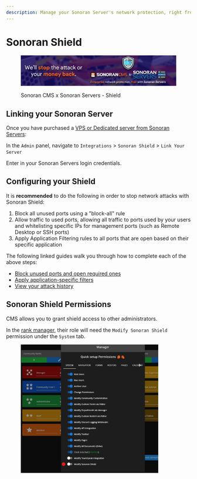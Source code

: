 ```yaml
---
description: Manage your Sonoran Server's network protection, right from the CMS!
---
```


# Sonoran Shield

<figure><img src="../.gitbook/assets/image (1) (1) (1) (1) (1) (1) (1) (1) (1) (1) (1) (1) (1) (1) (1) (1).png" alt=""><figcaption><p>Sonoran CMS x Sonoran Servers - Shield</p></figcaption></figure>

## Linking your Sonoran Server

Once you have purchased a [VPS or Dedicated server from Sonoran Servers](https://sonoranservers.com/):

In the `Admin` panel, navigate to `Integrations` > `Sonoran Shield` > `Link Your Server`

Enter in your Sonoran Servers login credentials.

## Configuring your Shield

It is **recommended** to do the following in order to stop network attacks with Sonoran Shield:

1. Block all unused ports using a "block-all" rule
2. Allow traffic to used ports, allowing all traffic to ports used by your users and whitelisting specific IPs for management ports (such as Remote Desktop or SSH ports)
3. Apply Application Filtering rules to all ports that are open based on their specific application

The following linked guides walk you through how to complete each of the above steps:

* [Block unused ports and open required ones](https://info.sonoranservers.com/tutorials/sonoran-shield/firewall-rules)
* [Apply application-specific filters](https://info.sonoranservers.com/tutorials/sonoran-shield/application-filters)
* [View your attack history](https://info.sonoranservers.com/tutorials/sonoran-shield/attack-history)

## Sonoran Shield Permissions

CMS allows you to grant shield access to other administrators.

In the [rank manager](../tutorials/user-management/creating-departments.md), their role will need the `Modify Sonoran Shield` permission under the `System` tab.

<figure><img src="../.gitbook/assets/image (6) (1) (1) (1).png" alt="" width="375"><figcaption></figcaption></figure>
